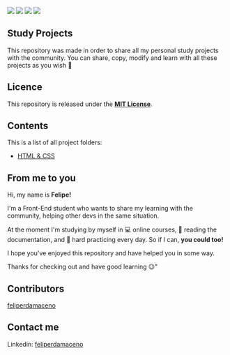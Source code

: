 <a href="https://github.com/feliperdamaceno/study-projects/issues"><img src="https://img.shields.io/github/issues/feliperdamaceno/study-projects"></a>
<a href="https://github.com/feliperdamaceno/study-projects/network"><img src="https://img.shields.io/github/forks/feliperdamaceno/study-projects"></a>
<a href="https://github.com/feliperdamaceno/study-projects/stargazers"><img src="https://img.shields.io/github/stars/feliperdamaceno/study-projects"></a>
<a href="https://github.com/feliperdamaceno/study-projects/commits"><img src="https://img.shields.io/github/last-commit/feliperdamaceno/study-projects"></a>

## Study Projects

This repository was made in order to share all my personal study projects with the community. You can share, copy, modify and learn with all these projects as you wish 🤗

## Licence

This repository is released under the [**MIT License**](LICENSE).

## Contents

This is a list of all project folders:

- [HTML & CSS](https://github.com/feliperdamaceno/study-projects/tree/main/HTML_%26_CSS)

## From me to you

Hi, my name is **Felipe!**

I'm a Front-End student who wants to share my learning with the community, helping other devs in the same situation.

At the moment I'm studying by myself in 💻 online courses, 📄 reading the documentation, and 💪 hard practicing every day. So if I can, **you could too!**

I hope you've enjoyed this repository and have helped you in some way.

Thanks for checking out and have good learning 😉"

## Contributors

[feliperdamaceno](https://github.com/feliperdamaceno/)

## Contact me

Linkedin: [feliperdamaceno](https://www.linkedin.com/in/feliperdamaceno/)
